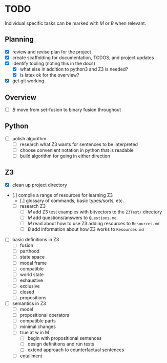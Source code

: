 # TODO

Individual specific tasks can be marked with _M_ or _B_ when relevant.

## Planning

- [x] review and revise plan for the project
- [x] create scaffolding for documentation, TODOS, and project updates
- [x] identify tooling (noting this in the docs)
  - [x] what else in addition to python3 and Z3 is needed?
  - [x] is latex ok for the overview?
- [x] get git working

## Overview

- [ ] _B_ move from set-fusion to binary fusion throughout

## Python

- [ ] polish algorithm
  - [ ] research what Z3 wants for sentences to be interpreted
  - [ ] choose convenient notation in python that is readable
  - [ ] build algorithm for going in either direction

## Z3

- [x] clean up project directory
- [.] compile a range of resources for learning Z3
  - [.] glossary of commands, basic types/sorts, etc.
  - [ ] research Z3
    - [ ] _M_ add Z3 test examples with bitvectors to the `Z3Test/` directory
    - [ ] _M_ add questions/answers to `Questions.md`
    - [ ] _M_ read about how to use Z3 adding resources to `Resources.md`
    - [ ] _B_ add information about how Z3 works to `Resources.md`
- [ ] basic definitions in Z3
  - [ ] fusion
  - [ ] parthood
  - [ ] state space
  - [ ] modal frame
  - [ ] compatible
  - [ ] world state
  - [ ] exhaustive
  - [ ] exclusive
  - [ ] closed
  - [ ] propositions
- [ ] semantics in Z3
  - [ ] model
  - [ ] propositional operators
  - [ ] compatible parts
  - [ ] minimal changes
  - [ ] true at w in M
    - [ ] begin with propositional sentences
    - [ ] design definitions and run tests
    - [ ] extend approach to counterfactual sentences
  - [ ] entailment

